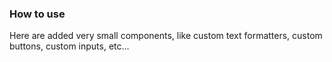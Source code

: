 ### How to use

Here are added very small components, like custom text formatters, custom buttons, custom inputs, etc...